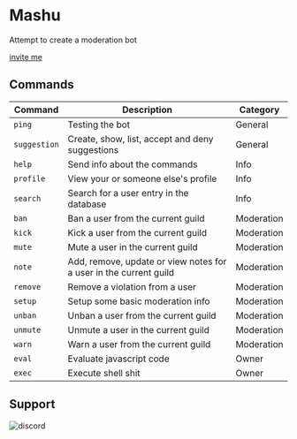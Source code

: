 # Mashu
Attempt to create a moderation bot

[invite me](https://discordapp.com/oauth2/authorize?client_id=419642001424646145&scope=bot&permissions=268823678&redirect_uri=https%3A%2F%2Fmashu.xyz%3Fredirect%3Ddiscordapp)

## Commands
| Command | Description | Category |
| ------- | ----------- | -------- |
| `ping` | Testing the bot | General |
| `suggestion` | Create, show, list, accept and deny suggestions | General |
| `help` | Send info about the commands | Info |
| `profile` | View your or someone else's profile | Info |
| `search` | Search for a user entry in the database | Info |
| `ban` | Ban a user from the current guild | Moderation |
| `kick` | Kick a user from the current guild | Moderation |
| `mute` | Mute a user in the current guild | Moderation |
| `note` | Add, remove, update or view notes for a user in the current guild | Moderation |
| `remove` | Remove a violation from a user | Moderation |
| `setup` | Setup some basic moderation info | Moderation |
| `unban` | Unban a user from the current guild | Moderation |
| `unmute` | Unmute a user in the current guild | Moderation |
| `warn` | Warn a user from the current guild | Moderation |
| `eval` | Evaluate javascript code | Owner |
| `exec` | Execute shell shit | Owner |

## Support
![discord](https://discordapp.com/api/v6/guilds/240059867744698368/widget.png?style=banner2)

